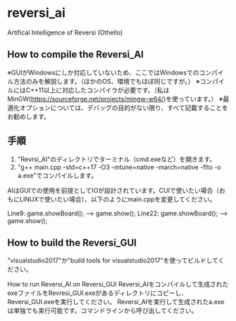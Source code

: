 # reversi_ai
Artifical Intelligence of Reversi (Othello)

How to compile the Reversi_AI
-
※GUIがWindowsにしか対応していないため、ここではWindowsでのコンパイル方法のみを解説します。（ほかのOS、環境でもほぼ同じですが。）
※コンパイルにはC++11以上に対応したコンパイラが必要です。（私はMinGW(https://sourceforge.net/projects/mingw-w64/)を使っています。）
※最適化オプションについては、デバッグの目的がない限り、すべて記載することをお勧めします。

手順
-
1. "Revrsi_AI"のディレクトリでターミナル（cmd.exeなど）を開きます。
2. "g++ main.cpp -std=c++17 -O3 -mtune=native -march=native -flto -o a.exe"でコンパイルします。

AIはGUIでの使用を前提としてIOが設計されています。CUIで使いたい場合（おもにLINUXで使いたい場合）、以下のようにmain.cppを変更してください。

Line9: game.showBoard();    -->       game.show();
Line22: game.showBoard();   -->       game.show();


How to build the Reversi_GUI
-
"visualstudio2017"か"build tools for visualstudio2017"を使ってビルドしてください。

How to run Reversi_AI on Reversi_GUI
Reversi_AIをコンパイルして生成されたexeファイルをRevresi_GUI.exeがあるディレクトリにコピーし、Reversi_GUI.exeを実行してください。
Reversi_AIを実行して生成されたa.exeは単独でも実行可能です。コマンドラインから呼び出してください。
